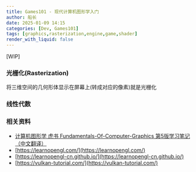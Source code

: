 ```yaml
---
title: Games101 - 现代计算机图形学入门
author: 船长
date: 2025-01-09 14:15
categories: [Dev, Games101]
tags: [graphics,rasterization,engine,game,shader]
render_with_liquid: false
---
```


[WIP]

### 光栅化(Rasterization)

将三维空间的几何形体显示在屏幕上(转成对应的像素)就是光栅化

### 线性代数


### 相关资料

* [计算机图形学 虎书 Fundamentals-Of-Computer-Graphics 第5版学习笔记（中文翻译）](https://github.com/NWPU66/Fundamentals-Of-Computer-Graphics-5th-CN)
* [https://learnopengl.com/](https://learnopengl.com/)
* [https://learnopengl-cn.github.io/](https://learnopengl-cn.github.io/)
* [https://vulkan-tutorial.com/](https://vulkan-tutorial.com/)